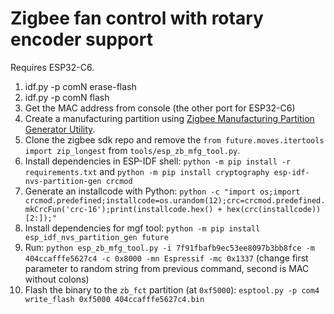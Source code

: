 # Zigbee fan control with rotary encoder support

Requires ESP32-C6.

1. idf.py -p comN erase-flash
2. idf.py -p comN flash
3. Get the MAC address from console (the other port for ESP32-C6)
4. Create a manufacturing partition using [Zigbee Manufacturing Partition Generator Utility](https://github.com/espressif/esp-zigbee-sdk/blob/main/tools/mfg_tool/README.md).
5. Clone the zigbee sdk repo and remove the `from future.moves.itertools import zip_longest` from `tools/esp_zb_mfg_tool.py`.
6. Install dependencies in ESP-IDF shell: `python -m pip install -r requirements.txt` and `python -m pip install cryptography esp-idf-nvs-partition-gen crcmod`
7. Generate an installcode with Python: `python -c "import os;import crcmod.predefined;installcode=os.urandom(12);crc=crcmod.predefined.mkCrcFun('crc-16');print(installcode.hex() + hex(crc(installcode))[2:]);"`
8. Install dependencies for mgf tool: `python -m pip install esp_idf_nvs_partition_gen future`
9. Run: `python esp_zb_mfg_tool.py -i 7f91fbafb9ec53ee8097b3bb8fce -m 404ccafffe5627c4 -c 0x8000 -mn Espressif -mc 0x1337` (change first parameter to random string from previous command, second is MAC without colons)
10. Flash the binary to the `zb_fct` partition (at `0xf5000`): `esptool.py -p com4 write_flash 0xf5000 404ccafffe5627c4.bin`